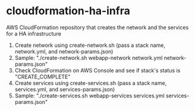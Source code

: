 # cloudformation-ha-infra
AWS CloudFormation repository that creates the network and the services for a HA infrastructure

1. Create network using create-network.sh (pass a stack name, network.yml, and network-params.json) 
2. Sample: "./create-network.sh webapp-network network.yml network-params.json"
3. Check CloudFormation on AWS Console and see if stack's status is "CREATE_COMPLETE"
4. Create services using create-services.sh (pass a stack name, services.yml, and services-params.json)
5. Sample: "./create-services.sh webapp-services services.yml services-params.json"

